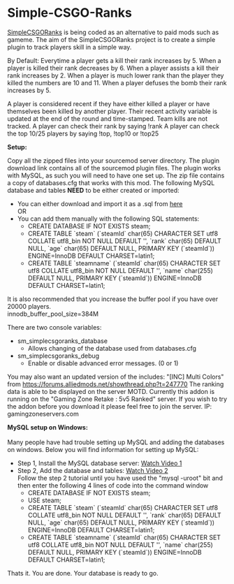 # Simple-CSGO-Ranks

 <a href="https://forums.alliedmods.net/showthread.php?p=2306795">SimpleCSGORanks</a> is being coded as an alternative to paid mods such as gameme.
The aim of the SimpleCSGORanks project is to create a simple plugin to track players skill in a simple way.

By Default:
Everytime a player gets a kill their rank increases by 5.
When a player is killed their rank decreases by 6.
When a player assists a kill their rank increases by 2.
When a player is much lower rank than the player they killed the numbers are 10 and 11.
When a player defuses the bomb their rank increases by 5.

A player is considered recent if they have either killed a player or have themselves been killed by another player.
Their recent activity variable is updated at the end of the round and time-stamped. Team kills are not tracked.
A player can check their rank by saying !rank
A player can check the top 10/25 players by saying !top, !top10 or !top25

<b>Setup:</b>

Copy all the zipped files into your sourcemod server directory.
The plugin download link contains all of the sourcemod plugin files.
The plugin works with MySQL, as such you will need to have one set up.
The zip file contains a copy of databases.cfg that works with this mod.
The following MySQL database and tables <b>NEED</b> to be either created or imported:
<ul>
<li>You can either download and import it as a .sql from <a href="https://github.com/ArclightHub/Simple-CSGO-Ranks/tree/master/databases">here</a></li>
OR
<li>You can add them manually with the following SQL statements:
<br><ul>
<li>CREATE DATABASE IF NOT EXISTS steam;</li>
<li>CREATE TABLE `steam` (`steamId` char(65) CHARACTER SET utf8 COLLATE utf8_bin NOT NULL DEFAULT '', `rank` char(65) DEFAULT NULL, `age` char(65) DEFAULT NULL, PRIMARY KEY (`steamId`)) ENGINE=InnoDB DEFAULT CHARSET=latin1;</li>
<li>CREATE TABLE `steamname` (`steamId` char(65) CHARACTER SET utf8 COLLATE utf8_bin NOT NULL DEFAULT '', `name` char(255) DEFAULT NULL, PRIMARY KEY (`steamId`)) ENGINE=InnoDB DEFAULT CHARSET=latin1;</li>
</ul></li>
</ul>


It is also recommended that you increase the buffer pool if you have over 20000 players.<br>
innodb_buffer_pool_size=384M

There are two console variables:
<ul>
<li>sm_simplecsgoranks_database<ul><li>Allows changing of the database used from databases.cfg</li></ul></li>
<li>sm_simplecsgoranks_debug<ul><li>Enable or disable advanced error messages. (0 or 1)</li></ul></li>
</ul>

You may also want an updated version of the includes: "[INC] Multi Colors" from https://forums.alliedmods.net/showthread.php?t=247770
The ranking data is able to be displayed on the server MOTD.
Currently this addon is running on the "Gaming Zone Retake : 5v5 Ranked" server.
If you wish to try the addon before you download it please feel free to join the server.
IP: gamingzoneservers.com

<b>MySQL setup on Windows:</b><br><br>
Many people have had trouble setting up MySQL and adding the databases on windows. Below you will find information for setting up MySQL:
<ul>
<li>Step 1, Install the MySQL database server: <a href="https://www.youtube.com/watch?v=AqQc3YqfelE">Watch Video 1</a></li>
<li>Step 2, Add the database and tables: <a href="https://www.youtube.com/watch?v=FAXhXI2Gxdc">Watch Video 2</a><br>
Follow the step 2 tutorial until you have used the "mysql -uroot" bit and then enter the following 4 lines of code into the command window
<ul>
<li>CREATE DATABASE IF NOT EXISTS steam;</li>
<li>USE steam;</li>
<li>CREATE TABLE `steam` (`steamId` char(65) CHARACTER SET utf8 COLLATE utf8_bin NOT NULL DEFAULT '', `rank` char(65) DEFAULT NULL, `age` char(65) DEFAULT NULL, PRIMARY KEY (`steamId`)) ENGINE=InnoDB DEFAULT CHARSET=latin1;</li>
<li>CREATE TABLE `steamname` (`steamId` char(65) CHARACTER SET utf8 COLLATE utf8_bin NOT NULL DEFAULT '', `name` char(255) DEFAULT NULL, PRIMARY KEY (`steamId`)) ENGINE=InnoDB DEFAULT CHARSET=latin1;</li>
</ul>
</li>
</ul>
Thats it. You are done. Your database is ready to go.

